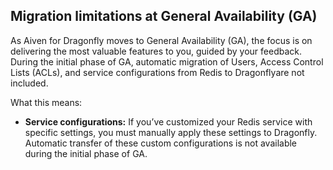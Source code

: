 ## Migration limitations at General Availability (GA)

As Aiven for Dragonfly moves to General Availability (GA), the focus is on delivering
the most valuable features to you, guided by your feedback. During the initial phase of
GA, automatic migration of Users, Access Control Lists (ACLs), and service configurations
from Redis to Dragonflyare not included.

What this means:

- **Service configurations:** If you’ve customized your Redis service with
  specific settings, you must manually apply these settings to Dragonfly. Automatic
  transfer of these custom configurations is not available during the initial phase of GA.
